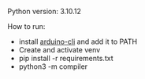 Python version: 3.10.12

How to run:
- install [arduino-cli](https://arduino.github.io/arduino-cli/dev/installation/) and add it to PATH
- Create and activate venv
- pip install -r requirements.txt
- python3 -m compiler
